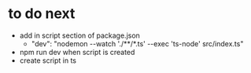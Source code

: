 # to do next
- add in script section of package.json
    - "dev": "nodemon --watch './**/*.ts' --exec 'ts-node' src/index.ts"
- npm run dev when script is created
- create script in ts